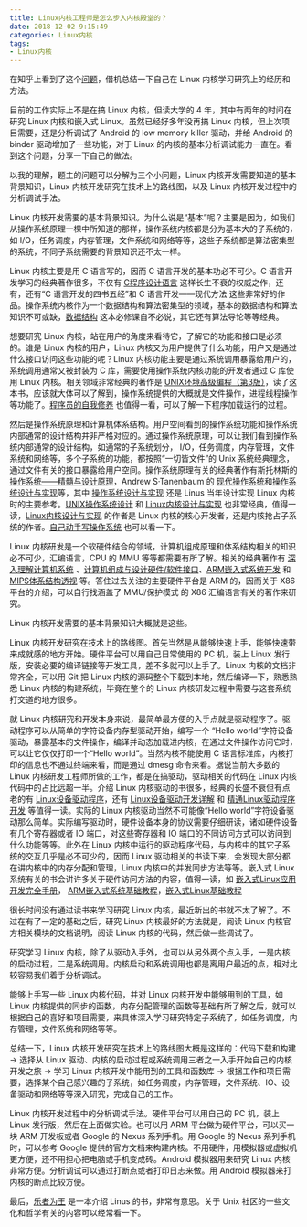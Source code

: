 ```yaml
---
title: Linux内核工程师是怎么步入内核殿堂的？
date: 2018-12-02 9:15:49
categories: Linux内核
tags:
- Linux内核
---
```


在知乎上看到了这个[问题](https://www.zhihu.com/question/304179651/answer/543389370)，借机总结一下自己在 Linux 内核学习研究上的经历和方法。

目前的工作实际上不是在搞 Linux 内核，但读大学的 4 年，其中有两年的时间在研究 Linux 内核和嵌入式 Linux。虽然已经好多年没再搞 Linux 内核，但上次项目需要，还是分析调试了 Android 的 low memory killer 驱动，并给 Android 的 binder 驱动增加了一些功能，对于 Linux 的内核的基本分析调试能力一直在。看到这个问题，分享一下自己的做法。

以我的理解，题主的问题可以分解为三个小问题，Linux 内核开发需要知道的基本背景知识，Linux 内核开发研究在技术上的路线图，以及 Linux 内核开发过程中的分析调试手法。

Linux 内核开发需要的基本背景知识。为什么说是“基本”呢？主要是因为，如我们从操作系统原理一棵中所知道的那样，操作系统内核都是分为基本大的子系统的，如 I/O，任务调度，内存管理，文件系统和网络等等，这些子系统都是算法密集型的系统，不同子系统需要的背景知识还不太一样。

Linux 内核主要是用 C 语言写的，因而 C 语言开发的基本功必不可少。C 语言开发学习的经典著作很多，不仅有 [C程序设计语言](https://book.douban.com/subject/1139336/) 这样长生不衰的权威之作，还有，还有“C 语言开发的四书五经”和 C 语言开发——现代方法 这些非常好的作品。操作系统内核作为一个数据结构和算法密集型的领域，基本的数据结构和算法知识不可或缺，[数据结构](https://book.douban.com/subject/2024655/) 这本必修课自不必说，其它还有算法导论等等经典。

想要研究 Linux 内核，站在用户的角度来看待它，了解它的功能和接口是必须的。谁是 Linux 内核的用户，Linux 内核又为用户提供了什么功能，用户又是通过什么接口访问这些功能的呢？Linux 内核功能主要是通过系统调用暴露给用户的，系统调用通常又被封装为 C 库，需要使用操作系统内核功能的开发者通过 C 库使用 Linux 内核。相关领域非常经典的著作是 [UNIX环境高级编程（第3版）](https://book.douban.com/subject/25900403/)，读了这本书，应该就大体可以了解到，操作系统提供的大概就是文件操作，进程线程操作等功能了。[程序员的自我修养](https://book.douban.com/subject/3652388/) 也值得一看，可以了解一下程序加载运行的过程。

然后是操作系统原理和计算机体系结构。用户空间看到的操作系统功能和操作系统内部通常的设计结构并非严格对应的。通过操作系统原理，可以让我们看到操作系统内部通常的设计结构，如通常的子系统划分， I/O，任务调度，内存管理，文件系统和网络等，多个子系统的功能，都按照“一切皆文件”的 Unix 系统经典理念，通过文件有关的接口暴露给用户空间。操作系统原理有关的经典著作有斯托林斯的 [操作系统——精髓与设计原理](https://book.douban.com/subject/1506160/)，Andrew S·Tanenbaum 的 [现代操作系统](https://book.douban.com/subject/1390650/)和[操作系统设计与实现](https://book.douban.com/subject/2044818/)等，其中 [操作系统设计与实现](https://book.douban.com/subject/2044818/) 还是 Linus 当年设计实现 Linux 内核时的主要参考。[UNIX操作系统设计](https://book.douban.com/subject/1035710/) 和 [Linux内核设计与实现](https://book.douban.com/subject/1503819/) 也非常经典，值得一读，[Linux内核设计与实现](https://book.douban.com/subject/1503819/) 的作者是 Linux 内核的核心开发者，还是内核抢占子系统的作者。[自己动手写操作系统](https://book.douban.com/subject/1422377/) 也可以看一下。

Linux 内核研发是一个软硬件结合的领域，计算机组成原理和体系结构相关的知识必不可少，汇编语言，CPU 的 MMU 等等都需要有所了解。相关的经典著作有 [深入理解计算机系统](https://book.douban.com/subject/1230413/) 、[计算机组成与设计硬件/软件接口](https://book.douban.com/subject/2110638/)、[ARM嵌入式系统开发](https://book.douban.com/subject/1435663/) 和 [MIPS体系结构透视](https://book.douban.com/subject/3099520/) 等。答住过去关注的主要硬件平台是 ARM 的，因而关于 X86 平台的介绍，可以自行找涵盖了 MMU/保护模式 的 X86 汇编语言有关的著作来研究。

Linux 内核开发需要的基本背景知识大概就是这些。

Linux 内核开发研究在技术上的路线图。首先当然是从能够快速上手，能够快速带来成就感的地方开始。硬件平台可以用自己日常使用的 PC 机，装上 Linux 发行版，安装必要的编译链接等开发工具，差不多就可以上手了。Linux 内核的文档非常齐全，可以用 Git 把 Linux 内核的源码整个下载到本地，然后编译一下，熟悉熟悉 Linux 内核的构建系统，毕竟在整个的 Linux 内核研发过程中需要与这套系统打交道的地方很多。

就 Linux 内核研究和开发本身来说，最简单最方便的入手点就是驱动程序了。驱动程序可以从简单的字符设备内存型驱动开始，编写一个 “Hello world”字符设备驱动，暴露基本的文件操作，编译并动态加载进内核，在通过文件操作访问它时，可以让它仅仅打印一个“Hello world”。当然内核不能使用 C 语言标准库，内核打印的信息也不通过终端来看，而是通过 dmesg 命令来看。据说当前大多数的 Linux 内核研发工程师所做的工作，都是在搞驱动，驱动相关的代码在 Linux 内核代码中的占比远超一半。介绍 Linux 内核驱动的书很多，经典的长盛不衰但有点老的有 [Linux设备驱动程序](https://book.douban.com/subject/1723151/)，还有 [Linux设备驱动开发详解](https://book.douban.com/subject/2984156/) 和 [精通Linux驱动程序开发](https://book.douban.com/subject/3700970/) 等值得一读。实际的 Linux 内核驱动当然不可能像“Hello world”字符设备驱动那么简单。实际编写驱动时，硬件设备本身的协议需要仔细研读，诸如硬件设备有几个寄存器或者 IO 端口，对这些寄存器和 IO 端口的不同访问方式可以访问到什么功能等等。此外在 Linux 内核中运行的驱动程序代码，与内核中的其它子系统的交互几乎是必不可少的，因而 Linux 驱动相关的书读下来，会发现大部分都在讲内核中的内存分配和管理，Linux 内核中的并发同步方法等等。嵌入式 Linux 系统有关的书会讲许多关于硬件访问方法的内容，值得一读，如 [嵌入式Linux应用开发完全手册](https://book.douban.com/subject/3152027/)， [ARM嵌入式系统基础教程](https://book.douban.com/subject/3234368/)，[嵌入式Linux基础教程](https://book.douban.com/subject/4111412/)

很长时间没有通过读书来学习研究 Linux 内核，最近新出的书就不太了解了。不过在有了一定的基础之后，研究 Linux 内核最好的方法就是，阅读 Linux 内核官方相关模块的文档说明，阅读 Linux 内核的代码，然后做一些调试了。

研究学习 Linux 内核，除了从驱动入手外，也可以从另外两个点入手，一是内核的启动过程，二是系统调用。内核启动和系统调用也都是离用户最近的点，相对比较容易我们着手分析调试。

能够上手写一些 Linux 内核代码，并对 Linux 内核开发中能够用到的工具，如 Linux 内核提供的同步的函数，内存分配管理的函数等基础有所了解之后，就可以根据自己的喜好和项目需要，来具体深入学习研究特定子系统了，如任务调度，内存管理，文件系统和网络等等。

总结一下，Linux 内核开发研究在技术上的路线图大概是这样的：代码下载和构建 -> 选择从 Linux 驱动、内核的启动过程或系统调用三者之一入手开始自己的内核开发之旅 -> 学习 Linux 内核开发中能用到的工具和函数库 -> 根据工作和项目需要，选择某个自己感兴趣的子系统，如任务调度，内存管理，文件系统、IO、设备驱动和网络等等深入研究，完成自己的工作。

Linux 内核开发过程中的分析调试手法。硬件平台可以用自己的 PC 机，装上 Linux 发行版，然后在上面做实验。也可以用 ARM 平台做为硬件平台，可以买一块 ARM 开发板或者 Google 的 Nexus 系列手机。用 Google 的 Nexus 系列手机时，可以参考 Google 提供的官方文档来构建内核。不用硬件，用模拟器或虚拟机更方便，还不用担心把电脑或手机变成砖。Android 模拟器用来研究 Linux 内核非常方便。分析调试可以通过打断点或者打印日志来做。用 Android 模拟器来打内核的断点比较方便。

最后，[乐者为王](https://book.douban.com/subject/1395123/) 是一本介绍 Linus 的书，非常有意思。关于 Unix 社区的一些文化和哲学有关的内容可以经常看一下。
